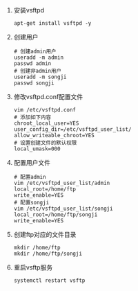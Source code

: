 1. 安装vsftpd

   ```shell
   apt-get install vsftpd -y
   ```

2. 创建用户

   ```she
   # 创建admin用户
   useradd -m admin
   passwd admin
   # 创建非admin用户
   useradd -m songji
   passwd songji
   ```

3. 修改vsftpd.conf配置文件

   ```shell
   vim /etc/vsftpd.conf
   # 添加如下内容
   chroot_local_user=YES
   user_config_dir=/etc/vsftpd_user_list/
   allow_writeable_chroot=YES
   # 设置创建文件的默认权限
   local_umask=000
   ```

4. 配置用户文件

   ```shell
   # 配置admin
   vim /etc/vsftpd_user_list/admin
   local_root=/home/ftp
   write_enable=YES
   # 配置songji
   vim /etc/vsftpd_user_list/songji
   local_root=/home/ftp/songji
   write_enable=YES
   
   ```

5. 创建ftp对应的文件目录

   ```shell
   mkdir /home/ftp
   mkdir /home/ftp/songji
   ```

6. 重启vsftp服务

   ```shell
   systemctl restart vsftp
   ```

   